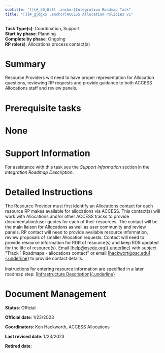 ```yaml
---
subtitle: "[]{#_30j0zll .anchor}Integration Roadmap Task"
title: "[]{#_gjdgxs .anchor}ACCESS Allocation Policies v1"
---
```


**Task Type(s)**: Coordination, Support\
**Start by phase**: Planning\
**Complete by phas**e: Ongoing\
**RP role(s)**: Allocations process contact(s)

# Summary

Resource Providers will need to have proper representation for
Allocation questions, reviewing RP requests and provide guidance to both
ACCESS Allocations staff and review panels.

# Prerequisite tasks

# None

# Support Information

For assistance with this task see the *Support Information* section in
the *Integration Roadmap Description*.

# Detailed Instructions

The Resource Provider must first identify an Allocations contact for
each resource RP makes available for allocations via ACCESS. This
contact(s) will work with Allocations and/or other ACCESS tracks to
provide documentation/user guides for each of their resources. The
contact will be the main liaison for Allocations as well as user
community and review panels. RP contact will need to provide available
resource information, review proposals of smaller Allocation requests.
Contact will need to provide resource information for RDR of resource(s)
and keep RDR updated for the life of resource(s). Email
[[help@xsede.org]{.underline}](mailto:help@xsede.org) with subject
"Track 1 Roadmaps - allocations contact" or email
[[hackwort@psc.edu]{.underline}](mailto:hackwort@psc.edu) to provide
contact details.\
\
Instructions for entering resource information are specified in a later
roadmap step: [[Infrastructure
Description]{.underline}](https://docs.google.com/document/d/1RJCEFLL1vjSOo-plBRK67qwTePXahbvsuZVoGOlYTFg/)

# Document Management

**Status**: Official

**Official date**: 1/23/2023

**Coordinators**: Ken Hackworth, ACCESS Allocations

**Last revised date**: 1/23/2023

**Retired date**:
